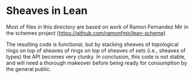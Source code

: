 Sheaves in Lean
===============

Most of files in this directory are based on work of
Ramon Fernandez Mir in the schemes project
(https://github.com/ramonfmir/lean-scheme).

The resulting code is functional, but by stacking
sheaves of topological rings on top of sheaves of rings
on top of sheaves of sets (i.e., sheaves of types)
the API becomes very clunky. In conclusion,
this code is not stable, and will need a thorough makeover
before being ready for consumption by the general public.

